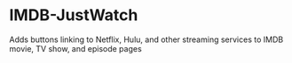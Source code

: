 # IMDB-JustWatch
Adds buttons linking to Netflix, Hulu, and other streaming services to IMDB movie, TV show, and episode pages
